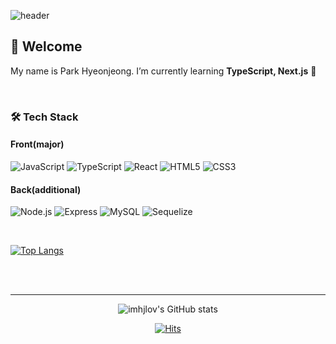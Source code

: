 ![header](https://capsule-render.vercel.app/api?type=waving&&color=ED6782&height=200&section=header&text=imhjlov%20github&fontSize=40&fontColor=FFFFFF&fontAlignY=40)

## 🤗 Welcome
My name is Park Hyeonjeong. I’m currently learning **TypeScript, Next.js** 🌱

</br>

### 🛠 Tech Stack

#### Front(major)

![JavaScript](https://img.shields.io/badge/JavaScript-F7DF1E?style=flat-square&logo=JavaScript&logoColor=black)
![TypeScript](https://img.shields.io/badge/TypeScript-3178C6?style=flat-square&logo=TypeScript&logoColor=black)
![React](https://img.shields.io/badge/React-61DAFB?style=flat-square&logo=React&logoColor=black)
![HTML5](https://img.shields.io/badge/HTML5-E34F26?style=flat-square&logo=HTML5&logoColor=white)
![CSS3](https://img.shields.io/badge/CSS3-1572B6?style=flat-square&logo=CSS3&logoColor=white)

#### Back(additional)

![Node.js](https://img.shields.io/badge/Node.js-339933?style=flat-square&logo=Node.js&logoColor=white)
![Express](https://img.shields.io/badge/Express-000000?style=flat-square&logo=Express&logoColor=white)
![MySQL](https://img.shields.io/badge/MySQL-4479A1?style=flat-square&logo=MySQL&logoColor=white)
![Sequelize](https://img.shields.io/badge/Sequelize-52B0E7?style=flat-square&logo=Sequelize&logoColor=white)

</br>

[![Top Langs](https://github-readme-stats.vercel.app/api/top-langs/?username=imhjlov&layout=compact&theme=graywhite&langs_count=10)](https://github.com/anuraghazra/github-readme-stats)

</br>
</br>

<div align=center>

---

![imhjlov's GitHub stats](https://github-readme-stats.vercel.app/api?username=imhjlov&show_icons=true&theme=vue)

[![Hits](https://hits.seeyoufarm.com/api/count/incr/badge.svg?url=https%3A%2F%2Fgithub.com%2Flimkhl&count_bg=%23F6ECC6&title_bg=%23000000&icon=&icon_color=%23E7E7E7&title=hits&edge_flat=false)](https://hits.seeyoufarm.com)
